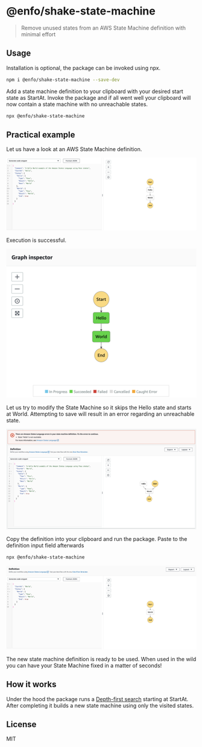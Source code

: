 # @enfo/shake-state-machine

> Remove unused states from an AWS State Machine definition with minimal effort

## Usage

Installation is optional, the package can be invoked using npx.

```sh
npm i @enfo/shake-state-machine --save-dev
```

Add a state machine definition to your clipboard with your desired start state as StartAt. Invoke the package and if all went well your clipboard will now contain a state machine with no unreachable states.

```sh
npx @enfo/shake-state-machine
```

## Practical example

Let us have a look at an AWS State Machine definition.

![Hello World State Machine](https://github.com/enfogroup/shake-state-machine/blob/master/media/helloworld.png)

Execution is successful.

![Successful execution](https://github.com/enfogroup/shake-state-machine/blob/master/media/execution.png)

Let us try to modify the State Machine so it skips the Hello state and starts at World. Attempting to save will result in an error regarding an unreachable state.

![State "Hello" is not reachable](https://github.com/enfogroup/shake-state-machine/blob/master/media/broken.png)

Copy the definition into your clipboard and run the package. Paste to the definition input field afterwards

```sh
npx @enfo/shake-state-machine
```

![Just World](https://github.com/enfogroup/shake-state-machine/blob/master/media/fixed.png)

The new state machine definition is ready to be used. When used in the wild you can have your State Machine fixed in a matter of seconds!

## How it works

Under the hood the package runs a [Depth-first search](https://en.wikipedia.org/wiki/Depth-first_search) starting at StartAt. After completing it builds a new state machine using only the visited states.

## License

MIT
